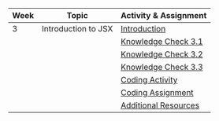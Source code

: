 | Week | Topic                      | Activity & Assignment          |
|------|----------------------------|--------------------------------|
| 3    | Introduction to JSX        | [Introduction](./Introduction%20_%20Instructions.pdf)                  |
|      |                            | [Knowledge Check 3.1](https://docs.google.com/forms/d/1jI0AvRgsVMmyv8nwVa2On3ov00ENBO7I5EjXBkiIfQg/edit)            |
|      |                            | [Knowledge Check 3.2](https://docs.google.com/forms/d/1TsJyvqwVGx5kdJ1WJCm31-EJVb0PWToiIvbCWIAr5As/edit)            |
|      |                            | [Knowledge Check 3.3](https://docs.google.com/forms/d/1iabMHuLbVawxlzYzIiY-CfyeG3Zm1_C1wDqOFEkP1kM/edit)            |
|      |                            | [Coding Activity](https://classroom.github.com/a/2nTYovKw) |
|      |                            | [Coding Assignment](https://classroom.github.com/a/ekFpQsXI) |
|      |                            | [Additional Resources](./Additional%20Resources.pdf)           |
